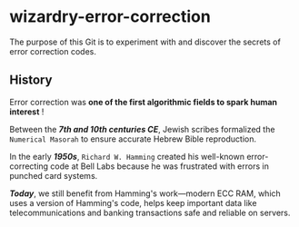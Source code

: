 # wizardry-error-correction

The purpose of this Git is to experiment with and discover the secrets of error correction codes.

## History

Error correction was **one of the first algorithmic fields to spark human interest** !

Between the ***7th and 10th centuries CE***, Jewish scribes formalized the `Numerical Masorah` to ensure accurate Hebrew Bible reproduction.

In the early ***1950s***, `Richard W. Hamming` created his well-known error-correcting code at Bell Labs because he was frustrated with errors in punched card systems. 

***Today***, we still benefit from Hamming's work—modern ECC RAM, which uses a version of Hamming's code, helps keep important data like telecommunications and banking transactions safe and reliable on servers.
